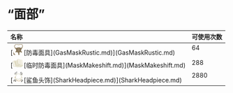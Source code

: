 # “面部”  
<style>
        .table2369 th,td{
            text-align:left;
            vertical-align:top;
        }
        </style><table class="table table-bordered table2369" data-toggle="table"  ><thead style=""><tr ><th  style=""  >名称</th><th  style=""  data-sortable="true"  >可使用次数</th></tr></thead><tr ><td  style=""  >[<div style="width:25px;display:inline-block;text-align:center"><img decoding="async" src="../wiki/Sprite/GasMask.png" href="a.md" style="max-width:25px;max-height:25px;"></div>[防毒面具](GasMaskRustic.md)](GasMaskRustic.md)</td><td  style=""  >64</td></tr><tr ><td  style=""  >[<div style="width:25px;display:inline-block;text-align:center"><img decoding="async" src="../wiki/Sprite/MakeshiftMask.png" href="a.md" style="max-width:25px;max-height:25px;"></div>[临时防毒面具](MaskMakeshift.md)](MaskMakeshift.md)</td><td  style=""  >288</td></tr><tr ><td  style=""  >[<div style="width:25px;display:inline-block;text-align:center"><img decoding="async" src="../wiki/Sprite/SharkHeadpiece.png" href="a.md" style="max-width:25px;max-height:25px;"></div>[鲨鱼头饰](SharkHeadpiece.md)](SharkHeadpiece.md)</td><td  style=""  >2880</td></tr></tbody></table>  
  


<script>document.title="“面部” - 卡牌生存百科 Card Survival Wiki";</script>